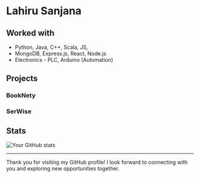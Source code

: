 # Lahiru Sanjana


## Worked with
- Python, Java, C++, Scala, JS, 
- MongoDB, Express.js, React, Node.js
- Electronics - PLC, Arduino (Automation) 

## Projects
### BookNety
### SerWise


<!--
## Contact

- 

## Find Me Online

- [Include links to your personal website, LinkedIn, Twitter, and other relevant online profiles]
-->
## Stats

![Your GitHub stats](https://github-readme-stats.vercel.app/api?username=snowcodie&show_icons=true&count_private=true&theme=dark)

---

Thank you for visiting my GitHub profile! I look forward to connecting with you and exploring new opportunities together.



<!--
**snowcodie/snowcodie** is a ✨ _special_ ✨ repository because its `README.md` (this file) appears on your GitHub profile.

Here are some ideas to get you started:

- 🔭 I’m currently working on ...
- 🌱 I’m currently learning ...
- 👯 I’m looking to collaborate on ...
- 🤔 I’m looking for help with ...
- 💬 Ask me about ...
- 📫 How to reach me: ...
- 😄 Pronouns: ...
- ⚡ Fun fact: ...
-->
